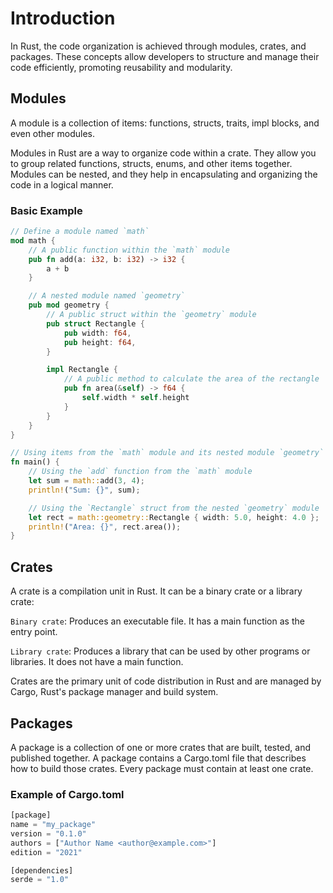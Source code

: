 # Introduction

In Rust, the code organization is achieved through modules, crates, and packages. These concepts allow developers to structure and manage their code efficiently, promoting reusability and modularity.

## Modules

A module is a collection of items: functions, structs, traits, impl blocks, and even other modules.

Modules in Rust are a way to organize code within a crate. They allow you to group related functions, structs, enums, and other items together. Modules can be nested, and they help in encapsulating and organizing the code in a logical manner.

### Basic Example

``` Rust 
// Define a module named `math`
mod math {
    // A public function within the `math` module
    pub fn add(a: i32, b: i32) -> i32 {
        a + b
    }

    // A nested module named `geometry`
    pub mod geometry {
        // A public struct within the `geometry` module
        pub struct Rectangle {
            pub width: f64,
            pub height: f64,
        }

        impl Rectangle {
            // A public method to calculate the area of the rectangle
            pub fn area(&self) -> f64 {
                self.width * self.height
            }
        }
    }
}

// Using items from the `math` module and its nested module `geometry`
fn main() {
    // Using the `add` function from the `math` module
    let sum = math::add(3, 4);
    println!("Sum: {}", sum);

    // Using the `Rectangle` struct from the nested `geometry` module
    let rect = math::geometry::Rectangle { width: 5.0, height: 4.0 };
    println!("Area: {}", rect.area());
}
```


## Crates

A crate is a compilation unit in Rust. It can be a binary crate or a library crate:

`Binary crate`: Produces an executable file. It has a main function as the entry point.

`Library crate`: Produces a library that can be used by other programs or libraries. It does not have a main function.

Crates are the primary unit of code distribution in Rust and are managed by Cargo, Rust's package manager and build system.


## Packages

A package is a collection of one or more crates that are built, tested, and published together. A package contains a Cargo.toml file that describes how to build those crates. Every package must contain at least one crate.

### Example of Cargo.toml

``` Rust 
[package]
name = "my_package"
version = "0.1.0"
authors = ["Author Name <author@example.com>"]
edition = "2021"

[dependencies]
serde = "1.0"
```
